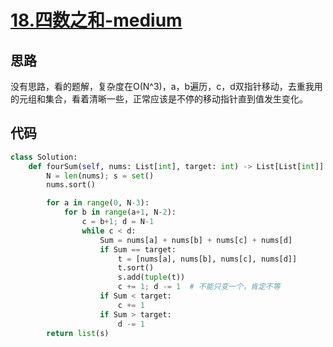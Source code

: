 # [18.四数之和-medium](https://leetcode-cn.com/problems/4sum/)

## 思路
没有思路，看的题解，复杂度在O(N^3)，a，b遍历，c，d双指针移动，去重我用的元组和集合，看着清晰一些，正常应该是不停的移动指针直到值发生变化。

## 代码
```python
class Solution:
    def fourSum(self, nums: List[int], target: int) -> List[List[int]]:
        N = len(nums); s = set()
        nums.sort()

        for a in range(0, N-3):
            for b in range(a+1, N-2):
                c = b+1; d = N-1
                while c < d:
                    Sum = nums[a] + nums[b] + nums[c] + nums[d]
                    if Sum == target:
                        t = [nums[a], nums[b], nums[c], nums[d]]
                        t.sort()
                        s.add(tuple(t))
                        c += 1; d -= 1  # 不能只变一个，肯定不等
                    if Sum < target:
                        c += 1
                    if Sum > target:
                        d -= 1
        return list(s)
```
